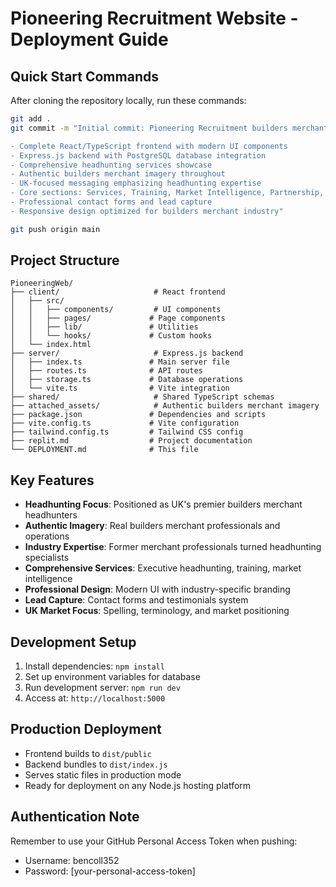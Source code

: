 # Pioneering Recruitment Website - Deployment Guide

## Quick Start Commands

After cloning the repository locally, run these commands:

```bash
git add .
git commit -m "Initial commit: Pioneering Recruitment builders merchant headhunting website

- Complete React/TypeScript frontend with modern UI components
- Express.js backend with PostgreSQL database integration  
- Comprehensive headhunting services showcase
- Authentic builders merchant imagery throughout
- UK-focused messaging emphasizing headhunting expertise
- Core sections: Services, Training, Market Intelligence, Partnership, Guarantee
- Professional contact forms and lead capture
- Responsive design optimized for builders merchant industry"

git push origin main
```

## Project Structure

```
PioneeringWeb/
├── client/                     # React frontend
│   ├── src/
│   │   ├── components/         # UI components
│   │   ├── pages/             # Page components
│   │   ├── lib/               # Utilities
│   │   └── hooks/             # Custom hooks
│   └── index.html
├── server/                     # Express.js backend
│   ├── index.ts               # Main server file
│   ├── routes.ts              # API routes
│   ├── storage.ts             # Database operations
│   └── vite.ts                # Vite integration
├── shared/                     # Shared TypeScript schemas
├── attached_assets/            # Authentic builders merchant imagery
├── package.json               # Dependencies and scripts
├── vite.config.ts             # Vite configuration
├── tailwind.config.ts         # Tailwind CSS config
├── replit.md                  # Project documentation
└── DEPLOYMENT.md              # This file
```

## Key Features

- **Headhunting Focus**: Positioned as UK's premier builders merchant headhunters
- **Authentic Imagery**: Real builders merchant professionals and operations
- **Industry Expertise**: Former merchant professionals turned headhunting specialists
- **Comprehensive Services**: Executive headhunting, training, market intelligence
- **Professional Design**: Modern UI with industry-specific branding
- **Lead Capture**: Contact forms and testimonials system
- **UK Market Focus**: Spelling, terminology, and market positioning

## Development Setup

1. Install dependencies: `npm install`
2. Set up environment variables for database
3. Run development server: `npm run dev`
4. Access at: `http://localhost:5000`

## Production Deployment

- Frontend builds to `dist/public`
- Backend bundles to `dist/index.js`
- Serves static files in production mode
- Ready for deployment on any Node.js hosting platform

## Authentication Note

Remember to use your GitHub Personal Access Token when pushing:
- Username: bencoll352
- Password: [your-personal-access-token]